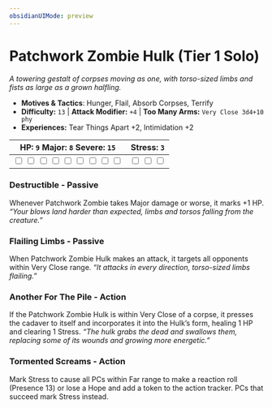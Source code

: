```yaml
---
obsidianUIMode: preview
---
```

# Patchwork Zombie Hulk (Tier 1 Solo)

*A towering gestalt of corpses moving as one, with torso-sized limbs and fists as large as a grown halfling.*

- **Motives & Tactics**: Hunger, Flail, Absorb Corpses, Terrify
- **Difficulty:** `13` | **Attack Modifier:** `+4` | **Too Many Arms:** `Very Close 3d4+10 phy`
- **Experiences:** Tear Things Apart +2, Intimidation +2

| HP: `9` Major: `8` Severe: `15` | Stress: `3` |
|--|--|
|  <input type="checkbox" unchecked id="ac8795b9"> <input type="checkbox" unchecked id="b939e3c2"> <input type="checkbox" unchecked id="42f1c5f6"> <input type="checkbox" unchecked id="961b3160"> <input type="checkbox" unchecked id="2de3b857"> <input type="checkbox" unchecked id="41919040"> <input type="checkbox" unchecked id="ef92b6de"> <input type="checkbox" unchecked id="43de7954"> <input type="checkbox" unchecked id="b5adf6d9"> |  <input type="checkbox" unchecked id="7bc329d3"> <input type="checkbox" unchecked id="d13b83e6"> <input type="checkbox" unchecked id="23371c66"> |

### Destructible - Passive

Whenever Patchwork Zombie takes Major damage or worse, it marks +1 HP. *“Your blows land harder than expected, limbs and torsos falling from the creature.”*

### Flailing Limbs - Passive

When Patchwork Zombie Hulk makes an attack, it targets all opponents within Very Close range. *“It attacks in every direction, torso-sized limbs flailing.”*

### Another For The Pile - Action

If the Patchwork Zombie Hulk is within Very Close of a corpse, it presses the cadaver to itself and incorporates it into the Hulk’s form, healing 1 HP and clearing 1 Stress. *“The hulk grabs the dead and swallows them, replacing some of its wounds and growing more energetic.”*

### Tormented Screams - Action

Mark Stress to cause all PCs within Far range to make a reaction roll (Presence 13) or lose a Hope and add a token to the action tracker. PCs that succeed mark Stress instead. 


